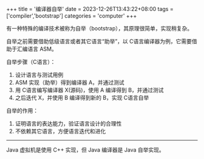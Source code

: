 +++
title = '编译器自举'
date = 2023-12-26T13:43:22+08:00
tags = ['compiler','bootstrap']
categories = 'computer'
+++

有一种特殊的编译技术被称为自举（bootstrap），其原理很简单，实现稍复杂。

自举之前需要借助低级语言或者其它语言“助举”，以 C语言编译器为例，它需要借助于汇编语言 ASM。

自举步骤（C语言）：

1. 设计语言与测试用例
2. ASM 实现（助举）得到编译器 A，并通过测试
3. 用 C语言编写编译器 X(源码)，使用 A 编译得到 B，并通过测试
4. 之后迭代 X，并使用 B 编译得到新的 B，实现 C语言自举

自举的作用：

1. 证明语言的表达能力，验证语言设计的合理性
2. 不依赖其它语言，方便语言迭代和进化

---

Java 虚拟机是使用 C++ 实现，但 Java 编译器是 Java 自举实现。
